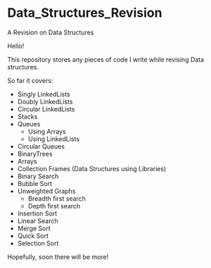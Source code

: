 # Data_Structures_Revision
A Revision on Data Structures


Hello!

This repository stores any pieces of code I write while revising Data structures. 

So far it covers:
  - Singly LinkedLists
  - Doubly LinkedLists
  - Circular LinkedLists
  - Stacks
  - Queues
      - Using Arrays
      - Using LinkedLists
  - Circular Queues
  - BinaryTrees
  - Arrays
  - Collection Frames (Data Structures using Libraries)
  - Binary Search
  - Bubble Sort
  - Unweighted Graphs
      - Breadth first search
      - Depth first search
  - Insertion Sort
  - Linear Search
  - Merge Sort
  - Quick Sort
  - Selection Sort

Hopefully, soon there will be more!
